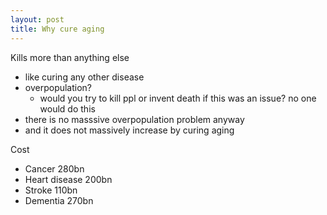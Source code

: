 ```yaml
---
layout: post
title: Why cure aging
---
```


Kills more than anything else

- like curing any other disease
- overpopulation?
    - would you try to kill ppl or invent death if this was an issue? no one would do this
- there is no masssive overpopulation problem anyway
- and it does not massively increase by curing aging




Cost
- Cancer 280bn
- Heart disease 200bn
- Stroke 110bn
- Dementia 270bn
